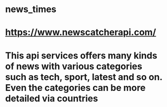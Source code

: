 # news_times
# https://www.newscatcherapi.com/
# This api services offers many kinds of news with various categories such as tech, sport, latest and so on. Even the categories can be more detailed via countries

